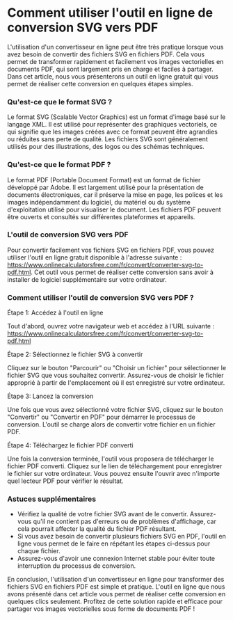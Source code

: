 Comment utiliser l'outil en ligne de conversion SVG vers PDF
============================================================

L'utilisation d'un convertisseur en ligne peut être très pratique lorsque vous avez besoin de convertir des fichiers SVG en fichiers PDF. Cela vous permet de transformer rapidement et facilement vos images vectorielles en documents PDF, qui sont largement pris en charge et faciles à partager. Dans cet article, nous vous présenterons un outil en ligne gratuit qui vous permet de réaliser cette conversion en quelques étapes simples.

### Qu'est-ce que le format SVG ?

Le format SVG (Scalable Vector Graphics) est un format d'image basé sur le langage XML. Il est utilisé pour représenter des graphiques vectoriels, ce qui signifie que les images créées avec ce format peuvent être agrandies ou réduites sans perte de qualité. Les fichiers SVG sont généralement utilisés pour des illustrations, des logos ou des schémas techniques.

### Qu'est-ce que le format PDF ?

Le format PDF (Portable Document Format) est un format de fichier développé par Adobe. Il est largement utilisé pour la présentation de documents électroniques, car il préserve la mise en page, les polices et les images indépendamment du logiciel, du matériel ou du système d'exploitation utilisé pour visualiser le document. Les fichiers PDF peuvent être ouverts et consultés sur différentes plateformes et appareils.

### L'outil de conversion SVG vers PDF

Pour convertir facilement vos fichiers SVG en fichiers PDF, vous pouvez utiliser l'outil en ligne gratuit disponible à l'adresse suivante : <https://www.onlinecalculatorsfree.com/fr/convert/converter-svg-to-pdf.html>. Cet outil vous permet de réaliser cette conversion sans avoir à installer de logiciel supplémentaire sur votre ordinateur.

### Comment utiliser l'outil de conversion SVG vers PDF ?

Étape 1: Accédez à l'outil en ligne

Tout d'abord, ouvrez votre navigateur web et accédez à l'URL suivante : <https://www.onlinecalculatorsfree.com/fr/convert/converter-svg-to-pdf.html>

Étape 2: Sélectionnez le fichier SVG à convertir

Cliquez sur le bouton "Parcourir" ou "Choisir un fichier" pour sélectionner le fichier SVG que vous souhaitez convertir. Assurez-vous de choisir le fichier approprié à partir de l'emplacement où il est enregistré sur votre ordinateur.

Étape 3: Lancez la conversion

Une fois que vous avez sélectionné votre fichier SVG, cliquez sur le bouton "Convertir" ou "Convertir en PDF" pour démarrer le processus de conversion. L'outil se charge alors de convertir votre fichier en un fichier PDF.

Étape 4: Téléchargez le fichier PDF converti

Une fois la conversion terminée, l'outil vous proposera de télécharger le fichier PDF converti. Cliquez sur le lien de téléchargement pour enregistrer le fichier sur votre ordinateur. Vous pouvez ensuite l'ouvrir avec n'importe quel lecteur PDF pour vérifier le résultat.

### Astuces supplémentaires

- Vérifiez la qualité de votre fichier SVG avant de le convertir. Assurez-vous qu'il ne contient pas d'erreurs ou de problèmes d'affichage, car cela pourrait affecter la qualité du fichier PDF résultant.
- Si vous avez besoin de convertir plusieurs fichiers SVG en PDF, l'outil en ligne vous permet de le faire en répétant les étapes ci-dessus pour chaque fichier.
- Assurez-vous d'avoir une connexion Internet stable pour éviter toute interruption du processus de conversion.

En conclusion, l'utilisation d'un convertisseur en ligne pour transformer des fichiers SVG en fichiers PDF est simple et pratique. L'outil en ligne que nous avons présenté dans cet article vous permet de réaliser cette conversion en quelques clics seulement. Profitez de cette solution rapide et efficace pour partager vos images vectorielles sous forme de documents PDF !